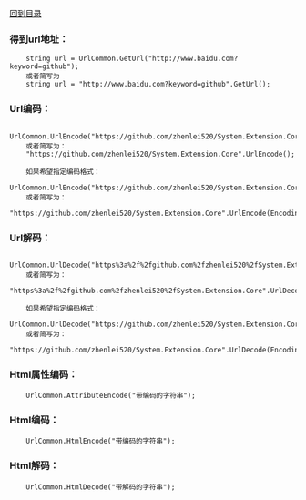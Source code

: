 <a href="https://github.com/zhenlei520/System.Extension.Core.Doc/tree/2.0/README.md">回到目录</a>

### 得到url地址：

        string url = UrlCommon.GetUrl("http://www.baidu.com?keyword=github");
        或者简写为
        string url = "http://www.baidu.com?keyword=github".GetUrl();    

### Url编码：
        UrlCommon.UrlEncode("https://github.com/zhenlei520/System.Extension.Core");
        或者简写为：
        "https://github.com/zhenlei520/System.Extension.Core".UrlEncode();

        如果希望指定编码格式：
        UrlCommon.UrlEncode("https://github.com/zhenlei520/System.Extension.Core",Encoding.UTF8);
        或者简写为：
        "https://github.com/zhenlei520/System.Extension.Core".UrlEncode(Encoding.UTF8);

### Url解码：
        UrlCommon.UrlDecode("https%3a%2f%2fgithub.com%2fzhenlei520%2fSystem.Extension.Core");
        或者简写为：
        "https%3a%2f%2fgithub.com%2fzhenlei520%2fSystem.Extension.Core".UrlDecode();

        如果希望指定编码格式：
        UrlCommon.UrlDecode("https://github.com/zhenlei520/System.Extension.Core",Encoding.UTF8);
        或者简写为：
        "https://github.com/zhenlei520/System.Extension.Core".UrlDecode(Encoding.UTF8);

### Html属性编码：
        UrlCommon.AttributeEncode("带编码的字符串");

### Html编码：
        UrlCommon.HtmlEncode("带编码的字符串");    

### Html解码：
        UrlCommon.HtmlDecode("带解码的字符串");    